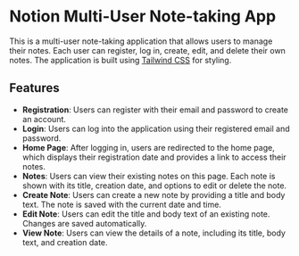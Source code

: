 # Notion Multi-User Note-taking App

This is a multi-user note-taking application that allows users to manage their notes. Each user can register, log in, create, edit, and delete their own notes. 
The application is built using [Tailwind CSS](https://tailwindcss.com/) for styling.

## Features

- **Registration**: Users can register with their email and password to create an account.
- **Login**: Users can log into the application using their registered email and password.
- **Home Page**: After logging in, users are redirected to the home page, which displays their registration date and provides a link to access their notes.
- **Notes**: Users can view their existing notes on this page. Each note is shown with its title, creation date, and options to edit or delete the note.
- **Create Note**: Users can create a new note by providing a title and body text. The note is saved with the current date and time.
- **Edit Note**: Users can edit the title and body text of an existing note. Changes are saved automatically.
- **View Note**: Users can view the details of a note, including its title, body text, and creation date.
